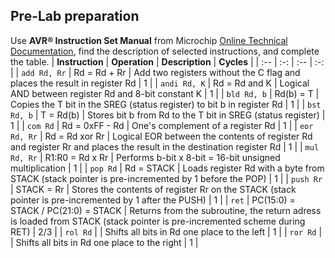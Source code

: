 ## Pre-Lab preparation
Use **AVR® Instruction Set Manual** from Microchip [Online Technical Documentation](https://onlinedocs.microchip.com/), find the description of selected instructions, and complete the table.
   | **Instruction** | **Operation** | **Description** | **Cycles** |
   | :-- | :-: | :-- | :-: |
   | `add Rd, Rr` | Rd = Rd + Rr | Add two registers without the C flag and places the result in register Rd | 1 |
   | `andi Rd, K` | Rd = Rd and K | Logical AND between register Rd and 8-bit constant K | 1 |
   | `bld Rd, b` | Rd(b) = T | Copies the T bit in the SREG (status register) to bit b in register Rd | 1 |
   | `bst Rd, b` | T = Rd(b) | Stores bit b from Rd to the T bit in SREG (status register) | 1 |
   | `com Rd` | Rd = 0xFF - Rd | One's complement of a register Rd | 1 |
   | `eor Rd, Rr` | Rd = Rd xor Rr | Logical EOR between the contents of register Rd and register Rr and places the result in the destination register Rd | 1 |
   | `mul Rd, Rr` | R1:R0 = Rd x Rr | Performs b-bit x 8-bit = 16-bit unsigned multiplication | 1 |
   | `pop Rd` | Rd = STACK | Loads register Rd with a byte from STACK (stack pointer is pre-incremented by 1 before the POP) | 1 |
   | `push Rr` | STACK = Rr | Stores the contents of register Rr on the STACK (stack pointer is pre-incremented by 1 after the PUSH) | 1 |
   | `ret` | PC(15:0) = STACK / PC(21:0) = STACK | Returns from the subroutine, the return adress is loaded from STACK (stack pointer is pre-incremented scheme during RET) | 2/3 |
   | `rol Rd` |  | Shifts all bits in Rd one place to the left | 1 |
   | `ror Rd` |  | Shifts all bits in Rd one place to the right | 1 |
